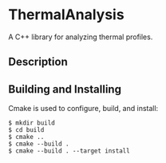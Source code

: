 # ThermalAnalysis

A C++ library for analyzing thermal profiles.

## Description

## Building and Installing

Cmake is used to configure, build, and install:

```
$ mkdir build
$ cd build
$ cmake ..
$ cmake --build .
$ cmake --build . --target install
```
